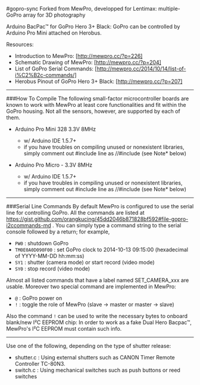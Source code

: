 #gopro-sync
Forked from MewPro, developped for Lentimax: multiple-GoPro array for 3D photography

Arduino BacPac™ for GoPro Hero 3+ Black: GoPro can be controlled by Arduino Pro Mini attached on Herobus.

Resources:
* Introduction to MewPro: [http://mewpro.cc/?p=226]
* Schematic Drawing of MewPro: [http://mewpro.cc/?p=204]
* List of GoPro Serial Commands: [http://mewpro.cc/2014/10/14/list-of-i%C2%B2c-commands/]
* Herobus Pinout of GoPro Hero 3+ Black: [http://mewpro.cc/?p=207]

------

###How To Compile
The following small-factor microcontroller boards are known to work with MewPro at least core functionalities and fit within the GoPro housing. Not all the sensors, however, are supported by each of them.

* Arduino Pro Mini 328 3.3V 8MHz
  - w/ Arduino IDE 1.5.7+
  - if you have troubles on compiling unused or nonexistent libraries, simply comment out #include line as //#include (see Note* below)

* Arduino Pro Micro - 3.3V 8MHz
  - w/ Arduino IDE 1.5.7+
  - if you have troubles in compiling unused or nonexistent libraries, simply comment out #include line as //#include (see Note* below)

------

###Serial Line Commands
By default MewPro is configured to use the serial line for controlling GoPro. All the commands are listed at https://gist.github.com/orangkucing/45dd2046b871828bf592#file-gopro-i2ccommands-md . You can simply type a command string to the serial console followed by a return; for example,

+ `PW0` : shutdown GoPro
+ `TM0E0A0D090F00` : set GoPro clock to 2014-10-13 09:15:00 (hexadecimal of YYYY-MM-DD hh:mm:ss)
+ `SY1` : shutter (camera mode) or start record (video mode)
+ `SY0` : stop record (video mode)

Almost all listed commands that have a label named SET_CAMERA_xxx are usable. Moreover two special command are implemented in MewPro:

+ `@` : GoPro power on
+ `!` : toggle the role of MewPro (slave -> master or master -> slave)

Also the command `!` can be used to write the necessary bytes to onboard blank/new I²C EEPROM chip: In order to work as a fake Dual Hero Bacpac™, MewPro's I²C EEPROM must contain such info.

------

Use one of the following, depending on the type of shutter release:

+ shutter.c : Using external shutters such as CANON Timer Remote Controller TC-80N3.
+ switch.c : Using mechanical switches such as push buttons or reed switches
